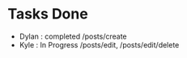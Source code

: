 # Tasks Done
 - Dylan : completed /posts/create
 - Kyle : In Progress /posts/edit, /posts/edit/delete